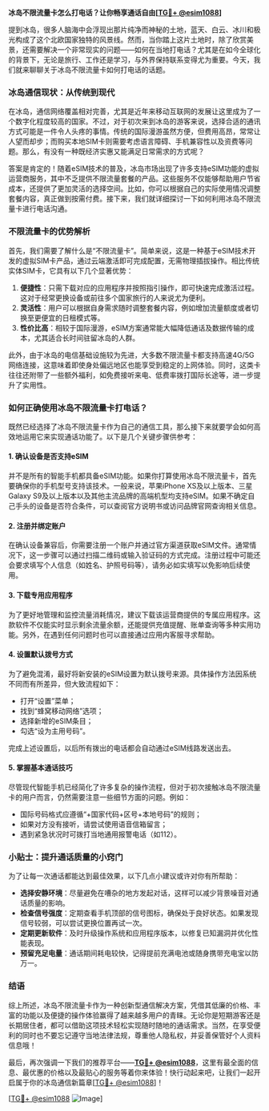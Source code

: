 **冰岛不限流量卡怎么打电话？让你畅享通话自由[[TG💪+ @esim1088](https://t.me/s/esim1088)]**

提到冰岛，很多人脑海中会浮现出那片纯净而神秘的土地，蓝天、白云、冰川和极光构成了这个北欧国家独特的风景线。然而，当你踏上这片土地时，除了欣赏美景，还需要解决一个非常现实的问题——如何在当地打电话？尤其是在如今全球化的背景下，无论是旅行、工作还是学习，与外界保持联系变得尤为重要。今天，我们就来聊聊关于冰岛不限流量卡如何打电话的话题。

### 冰岛通信现状：从传统到现代

在冰岛，通信网络覆盖相对完善，尤其是近年来移动互联网的发展让这里成为了一个数字化程度较高的国家。不过，对于初次来到冰岛的游客来说，选择合适的通讯方式可能是一件令人头疼的事情。传统的国际漫游虽然方便，但费用高昂，常常让人望而却步；而购买本地SIM卡则需要考虑语言障碍、手机兼容性以及资费等问题。那么，有没有一种既经济实惠又能满足日常需求的方式呢？

答案是肯定的！随着eSIM技术的普及，冰岛市场出现了许多支持eSIM功能的虚拟运营商服务，其中不乏提供不限流量套餐的产品。这些服务不仅能够帮助用户节省成本，还提供了更加灵活的选择空间。比如，你可以根据自己的实际使用情况调整套餐内容，真正做到按需付费。接下来，我们就详细探讨一下如何利用冰岛不限流量卡进行电话沟通。

### 不限流量卡的优势解析

首先，我们需要了解什么是“不限流量卡”。简单来说，这是一种基于eSIM技术开发的虚拟SIM卡产品，通过云端激活即可完成配置，无需物理插拔操作。相比传统实体SIM卡，它具有以下几个显著优势：

1. **便捷性**：只需下载对应的应用程序并按照指引操作，即可快速完成激活过程。这对于经常更换设备或前往多个国家旅行的人来说尤为便利。
2. **灵活性**：用户可以根据自身需求随时调整套餐内容，例如增加流量额度或者切换至更便宜的日租模式等。
3. **性价比高**：相较于国际漫游，eSIM方案通常能大幅降低通话及数据传输的成本，尤其适合长时间驻留冰岛的人群。

此外，由于冰岛的电信基础设施较为先进，大多数不限流量卡都支持高速4G/5G网络连接，这意味着即使身处偏远地区也能享受到稳定的上网体验。同时，这类卡往往还附带了一些额外福利，如免费接听来电、低费率拨打国际长途等，进一步提升了实用性。

### 如何正确使用冰岛不限流量卡打电话？

既然已经选择了冰岛不限流量卡作为自己的通信工具，那么接下来就要学会如何高效地运用它来实现通话功能了。以下是几个关键步骤供参考：

#### 1. 确认设备是否支持eSIM

并不是所有的智能手机都具备eSIM功能。如果你打算使用冰岛不限流量卡，首先要确保你的手机型号支持该技术。一般来说，苹果iPhone XS及以上版本、三星Galaxy S9及以上版本以及其他主流品牌的高端机型均支持eSIM。如果不确定自己手头的设备是否符合条件，可以查阅官方说明书或访问品牌官网查询相关信息。

#### 2. 注册并绑定账户

在确认设备兼容后，你需要注册一个账户并通过官方渠道获取eSIM文件。通常情况下，这一步骤可以通过扫描二维码或输入验证码的方式完成。注册过程中可能还会要求填写个人信息（如姓名、护照号码等），请务必如实填写以免影响后续使用。

#### 3. 下载专用应用程序

为了更好地管理和监控流量消耗情况，建议下载该运营商提供的专属应用程序。这款软件不仅能实时显示剩余流量余额，还能提供充值提醒、账单查询等多种实用功能。另外，在遇到任何问题时也可以直接通过应用内客服寻求帮助。

#### 4. 设置默认拨号方式

为了避免混淆，最好将新安装的eSIM设置为默认拨号来源。具体操作方法因系统不同而有所差异，但大致流程如下：
   - 打开“设置”菜单；
   - 找到“蜂窝移动网络”选项；
   - 选择新增的eSIM条目；
   - 勾选“设为主用号码”。

完成上述设置后，以后所有拨出的电话都会自动通过eSIM线路发送出去。

#### 5. 掌握基本通话技巧

尽管现代智能手机已经简化了许多复杂的操作流程，但对于初次接触冰岛不限流量卡的用户而言，仍然需要注意一些细节方面的问题。例如：
   - 国际号码格式应遵循“+国家代码+区号+本地号码”的规则；
   - 如果对方没有接听，请尝试使用语音信箱留言；
   - 遇到紧急状况时可拨打当地通用报警电话（如112）。

### 小贴士：提升通话质量的小窍门

为了让每一次通话都能达到最佳效果，以下几点小建议或许对你有所帮助：

- **选择安静环境**：尽量避免在嘈杂的地方发起对话，这样可以减少背景噪音对通话质量的影响。
- **检查信号强度**：定期查看手机顶部的信号图标，确保处于良好状态。如果发现信号较弱，可以尝试更换位置再试一次。
- **定期更新软件**：及时升级操作系统和应用程序版本，以修复已知漏洞并优化性能表现。
- **预留充足电量**：通话期间耗电较快，记得提前充满电池或随身携带充电宝以防万一。

### 结语

综上所述，冰岛不限流量卡作为一种创新型通信解决方案，凭借其低廉的价格、丰富的功能以及便捷的操作体验赢得了越来越多用户的青睐。无论你是短期游客还是长期居住者，都可以借助这项技术轻松实现随时随地的通话需求。当然，在享受便利的同时也不要忘记遵守当地法律法规，尊重他人隐私权，并妥善保管好个人资料信息哦！

最后，再次强调一下我们的推荐平台——**[TG💪+ @esim1088](https://t.me/s/esim1088)**，这里有最全面的信息、最优惠的价格以及最贴心的服务等着你来体验！快行动起来吧，让我们一起开启属于你的冰岛通信新篇章[[TG💪+ @esim1088](https://t.me/s/esim1088)]！

[[TG💪+ @esim1088](https://t.me/s/esim1088) ![Image](https://i.postimg.cc/4NQfJmqS/Snipaste-2025-05-13-00-14-12.png)]
